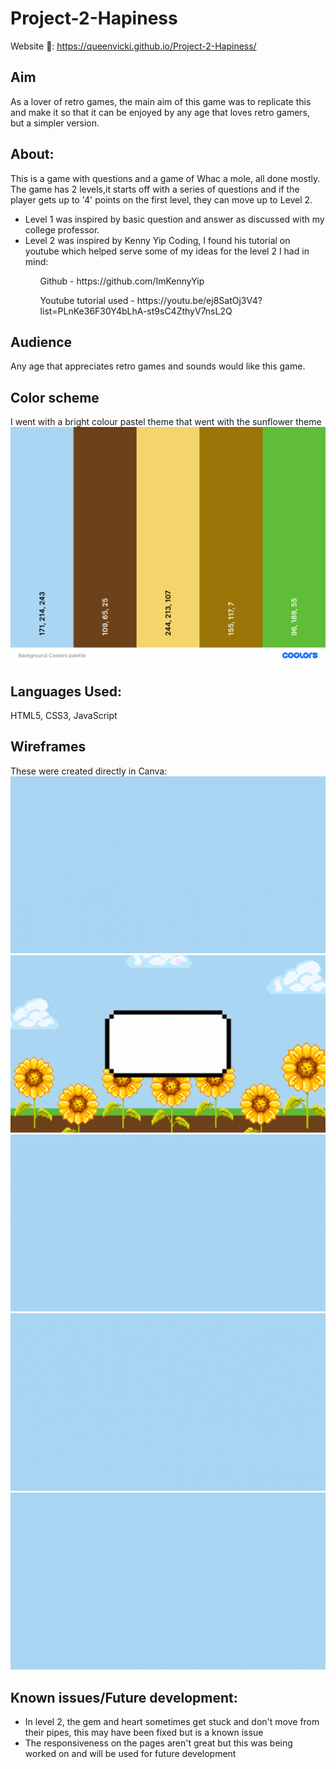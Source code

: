 # Project-2-Hapiness

Website 🔗: https://queenvicki.github.io/Project-2-Hapiness/

<h2> Aim </h2>
As a lover of retro games, the main aim of this game was to replicate this and make it so that it can be enjoyed by any age that loves retro gamers, but a simpler version.

<h2> About: </h2>
This is a game with questions and a game of Whac a mole, all done mostly.
The game has 2 levels,it starts off with a series of questions and if the player gets up to '4' points on the first level, they can move up to Level 2.
<ul>
<li> Level 1 was inspired by basic question and answer as discussed with my college professor.</li>
<li> Level 2 was inspired by Kenny Yip Coding, I found his tutorial on youtube which helped serve some of my ideas for the level 2 I had in mind:</li>
<ol>Github - https://github.com/ImKennyYip</ol>
<ol>Youtube tutorial used - https://youtu.be/ej8SatOj3V4?list=PLnKe36F30Y4bLhA-st9sC4ZthyV7nsL2Q<ol>
</ul>

<h2> Audience </h2>
Any age that appreciates retro games and sounds would like this game.

<h2>Color scheme </h2>
I went with a bright colour pastel theme that went with the sunflower theme
<img src="Assets/Image/Backgrounds/Background_Coolors_palette.png">

<h2>Languages Used:</h2>

HTML5, CSS3, JavaScript

<h2> Wireframes </h2>
These were created directly in Canva:
<img src="Assets/Image/Wireframe images/1.gif">
<img src="Assets/Image/Wireframe images/3.gif">
<img src="Assets/Image/Wireframe images/8.gif">
<img src="Assets/Image/Wireframe images/9.gif">
<img src="Assets/Image/Wireframe images/11.gif">

<h2> Known issues/Future development: </h2>
<ul>
<li> In level 2, the gem and heart sometimes get stuck and don't move from their pipes, this may have been fixed but is a known issue</li>
<li> The responsiveness on the pages aren't great but this was being worked on and will be used for future development</li>
</ul>
